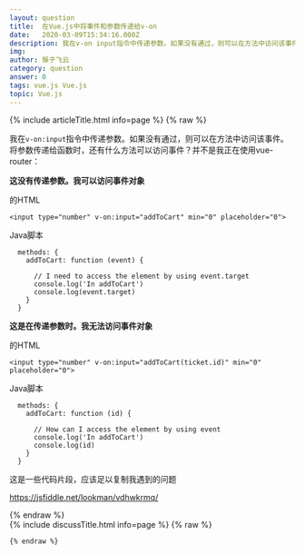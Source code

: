 ```yaml
---
layout: question
title:  在Vue.js中将事件和参数传递给v-on
date:   2020-03-09T15:34:16.000Z
description: 我在v-on input指令中传递参数。如果没有通过，则可以在方法中访问该事件。将参数传递给函数时，还有什么方法可以访问事件？并不是我正在使用vue-ro...
img: 
author: 猴子飞云
category: question
answer: 0
tags: vue.js Vue.js
topic: Vue.js
---
```

<div class="article-root">
  <div class="article">
    {% include articleTitle.html info=page %}
    {% raw %}
    <div class="article-content"><p><font style="vertical-align: inherit;"><font style="vertical-align: inherit;">我在</font></font><code>v-on:input</code><font style="vertical-align: inherit;"><font style="vertical-align: inherit;">指令中</font><font style="vertical-align: inherit;">传递参数</font><font style="vertical-align: inherit;">。</font><font style="vertical-align: inherit;">如果没有通过，则可以在方法中访问该事件。</font><font style="vertical-align: inherit;">将参数传递给函数时，还有什么方法可以访问事件？</font><font style="vertical-align: inherit;">并不是我正在使用vue-router：</font></font></p>

<p><strong><font style="vertical-align: inherit;"><font style="vertical-align: inherit;">这没有传递参数。</font><font style="vertical-align: inherit;">我可以访问事件对象</font></font></strong></p>

<p><font style="vertical-align: inherit;"><font style="vertical-align: inherit;">的HTML</font></font></p>

<pre><code>&lt;input type="number" v-on:input="addToCart" min="0" placeholder="0"&gt;
</code></pre>

<p><font style="vertical-align: inherit;"><font style="vertical-align: inherit;">Java脚本</font></font></p>

<pre><code>  methods: {<font></font>
    addToCart: function (event) {<font></font>
<font></font>
      // I need to access the element by using event.target<font></font>
      console.log('In addToCart')<font></font>
      console.log(event.target)<font></font>
    }<font></font>
  }<font></font>
</code></pre>

<p><strong><font style="vertical-align: inherit;"><font style="vertical-align: inherit;">这是在传递参数时。</font><font style="vertical-align: inherit;">我无法访问事件对象</font></font></strong></p>

<p><font style="vertical-align: inherit;"><font style="vertical-align: inherit;">的HTML</font></font></p>

<pre><code>&lt;input type="number" v-on:input="addToCart(ticket.id)" min="0" placeholder="0"&gt;
</code></pre>

<p><font style="vertical-align: inherit;"><font style="vertical-align: inherit;">Java脚本</font></font></p>

<pre><code>  methods: {<font></font>
    addToCart: function (id) {<font></font>
<font></font>
      // How can I access the element by using event<font></font>
      console.log('In addToCart')<font></font>
      console.log(id)<font></font>
    }<font></font>
  }<font></font>
</code></pre>

<p><font style="vertical-align: inherit;"><font style="vertical-align: inherit;">这是一些代码片段，应该足以复制我遇到的问题</font></font></p>

<p><a href="https://jsfiddle.net/lookman/vdhwkrmq/" rel="noreferrer"><font style="vertical-align: inherit;"><font style="vertical-align: inherit;">https://jsfiddle.net/lookman/vdhwkrmq/</font></font></a></p></div>
    {% endraw %}
  </div>

  <div class="discuss-wrapper">
    {% include discussTitle.html info=page %}
    {% raw %}
    
    {% endraw %}
  </div>
<div>
